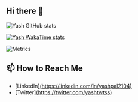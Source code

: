 ## Hi there 👋

<!--
**yashpal2104/yashpal2104** is a ✨ _special_ ✨ repository because its `README.md` (this file) appears on your GitHub profile.

Here are some ideas to get you started:

- 🔭 I’m currently working on ...
- 🌱 I’m currently learning ...
- 👯 I’m looking to collaborate on ...
- 🤔 I’m looking for help with ...
- 💬 Ask me about ...
- 📫 How to reach me: ...
- 😄 Pronouns: ...
- ⚡ Fun fact: ...
-->
![Yash GitHub stats](https://github-readme-stats.vercel.app/api?username=yashpal2104&show=reviews,discussions_started,discussions_answered,prs_merged,prs_merged_percentage)


[![Yash WakaTime stats](https://github-readme-stats.vercel.app/api/wakatime?username=yashpal2104)](https://github.com/yashpal2104/github-readme-stats)

![Metrics](https://github.com/yashpal2104/metrics/blob/main/github-metrics.svg)




## 📫 How to Reach Me
- [LinkedIn][(https://linkedin.com/in/yashpal2104)](https://www.linkedin.com/in/yash-pal-88621224b/)
- [Twitter][(https://twitter.com/yashtwtss)](https://x.com/yashtwtss)

